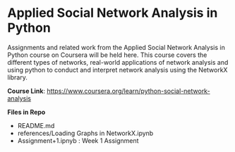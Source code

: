# Applied Social Network Analysis in Python

Assignments and related work from the Applied Social Network Analysis in Python course on Coursera will be held here. This course covers the different types of networks, real-world applications of network analysis and using python to conduct and interpret network analysis using the NetworkX library. 

**Course Link**: https://www.coursera.org/learn/python-social-network-analysis

**Files in Repo**
* README.md
* references/Loading Graphs in NetworkX.ipynb
* Assignment+1.ipnyb : Week 1 Assignment



